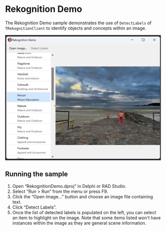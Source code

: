 # Rekognition Demo
The Rekognition Demo sample demonstrates the use of `DetectLabels` of
`TRekognitionClient` to identify objects and concepts within an image.

![Rekognition Demo application detecting labels in an image.](Screenshot.png)

## Running the sample
1. Open “RekognitionDemo.dproj” in Delphi or RAD Studio.
2. Select “Run \> Run” from the menu or press F9.
3. Click the “Open Image…” button and choose an image file containing text.
4. Click “Detect Labels”.
5. Once the list of detected labels is populated on the left, you can select an
   item to highlight on the image. Note that some items listed won't have
   instances within the image as they are general scene information.
